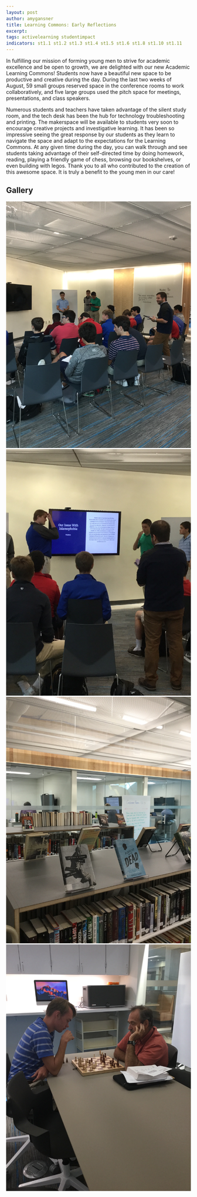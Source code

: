 ```yaml
---
layout: post
author: amygansner
title: Learning Commons: Early Reflections
excerpt: 
tags: activelearning studentimpact
indicators: st1.1 st1.2 st1.3 st1.4 st1.5 st1.6 st1.8 st1.10 st1.11 
---
```


In fulfilling our mission of forming young men to strive for academic excellence and be open to growth, we are delighted with our new Academic Learning Commons! Students now have a beautiful new space to be productive and creative during the day. During the last two weeks of August, 59 small groups reserved space in the conference rooms to work collaboratively, and five large groups used the pitch space for meetings, presentations, and class speakers. 

Numerous students and teachers have taken advantage of the silent study room, and the tech desk has been the hub for technology troubleshooting and printing.  The makerspace will be available to students very soon to encourage creative projects and investigative learning. It has been so impressive seeing the great response by our students as they learn to navigate the space and adapt to the expectations for the Learning Commons. At any given time during the day, you can walk through and see students taking advantage of their self-directed time by doing homework, reading, playing a friendly game of chess, browsing our bookshelves, or even building with legos. Thank you to all who contributed to the creation of this awesome space. It is truly a benefit to the young men in our care!

## Gallery

<div class="row">
  <div class="col-xs-3"><a class="image-popup-vertical-fit" href="/img/LC-1.jpeg" title=""><img src="/img/LC-1.jpeg" alt=""></a></div>
  <div class="col-xs-3"><a class="image-popup-vertical-fit" href="/img/LC-1.jpeg" title=""><img src="/img/LC-2.jpeg" alt=""></a></div>
  <div class="col-xs-3"><a class="image-popup-vertical-fit" href="/img/LC-1.jpeg" title=""><img src="/img/LC-3.jpeg" alt=""></a></div>
  <div class="col-xs-3"><a class="image-popup-vertical-fit" href="/img/LC-1.jpeg" title=""><img src="/img/LC-4.jpeg" alt=""></a></div>
</div>
<p>&nbsp;</p>
